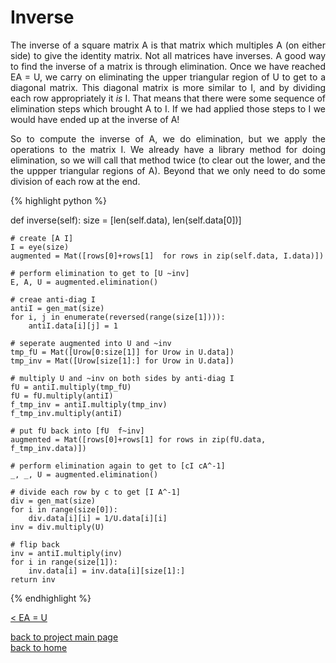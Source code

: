 # Inverse
<div style="text-align: justify">
<p>The inverse of a square matrix A is that matrix which multiples A (on either
side) to give the identity matrix. Not all matrices have inverses. A good way
to find the inverse of a matrix is through elimination. Once we have reached EA
= U, we carry on eliminating the upper triangular region of U to get to a
diagonal matrix. This diagonal matrix is more similar to I, and by dividing
each row appropriately it <i>is</i> I. That means that there were some sequence
of elimination steps which brought A to I. If we had applied those steps to I
we would have ended up at the inverse of A!</p>

<p>So to compute the inverse of A, we do elimination, but we apply the
operations to the matrix I. We already have a library method for doing
elimination, so we will call that method twice (to clear out the lower, and the
the uppper triangular regions of A). Beyond that we only need to do some
division of each row at the end.</p>

</div>

{% highlight python %}

def inverse(self):
    size = [len(self.data), len(self.data[0])]

    # create [A I]
    I = eye(size)
    augmented = Mat([rows[0]+rows[1]  for rows in zip(self.data, I.data)])

    # perform elimination to get to [U ~inv]
    E, A, U = augmented.elimination()

    # creae anti-diag I
    antiI = gen_mat(size)
    for i, j in enumerate(reversed(range(size[1]))):
        antiI.data[i][j] = 1

    # seperate augmented into U and ~inv
    tmp_fU = Mat([Urow[0:size[1]] for Urow in U.data])
    tmp_inv = Mat([Urow[size[1]:] for Urow in U.data])

    # multiply U and ~inv on both sides by anti-diag I
    fU = antiI.multiply(tmp_fU)
    fU = fU.multiply(antiI)
    f_tmp_inv = antiI.multiply(tmp_inv)
    f_tmp_inv.multiply(antiI)

    # put fU back into [fU  f~inv]
    augmented = Mat([rows[0]+rows[1] for rows in zip(fU.data, f_tmp_inv.data)])

    # perform elimination again to get to [cI cA^-1]
    _, _, U = augmented.elimination()

    # divide each row by c to get [I A^-1]
    div = gen_mat(size)
    for i in range(size[0]):
        div.data[i][i] = 1/U.data[i][i]
    inv = div.multiply(U)

    # flip back
    inv = antiI.multiply(inv)
    for i in range(size[1]):
        inv.data[i] = inv.data[i][size[1]:]
    return inv

{% endhighlight %}


[< EA = U](./elimination.md)

[back to project main page](./numpy_from_scratch.md)\
[back to home](../README.md)
